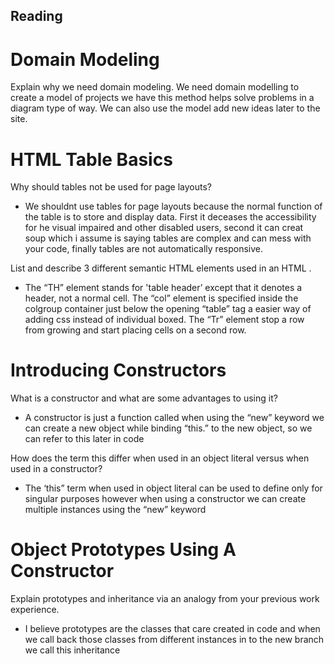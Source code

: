 ## Reading

# Domain Modeling
Explain why we need domain modeling.
We need domain modelling to create a model of projects we have this method helps solve problems in a diagram type of way. We can also use the model add new ideas later to the site.

# HTML Table Basics

Why should tables not be used for page layouts?

+ We shouldnt use tables for page layouts because the normal function of the table is to store and display data. First it deceases the accessibility for he visual impaired and other disabled users, second it can creat soup which i assume is saying tables are complex and can mess with your code, finally tables are not automatically responsive.

List and describe 3 different semantic HTML elements used in an HTML <table>.

+ The “TH” element stands for 'table header’  except that it denotes a header, not a normal cell. The “col” element is specified inside the colgroup container just below the opening “table” tag a easier way of adding css instead of individual boxed. The “Tr” element stop a row from growing and start placing cells on a second row.

# Introducing Constructors

What is a constructor and what are some advantages to using it?

+ A constructor is just a function called when using the “new” keyword we can create a new object while binding “this.” to the new object, so we can refer to this later in code

How does the term this differ when used in an object literal versus when used in a constructor?

+ The ‘this” term when used in object literal can be used to define only for singular purposes however when using a constructor we can create multiple instances using the “new” keyword

# Object Prototypes Using A Constructor

Explain prototypes and inheritance via an analogy from your previous work experience.

+ I believe prototypes are the classes that care created in code and when we call back those classes from different instances in to the new branch we call this inheritance

